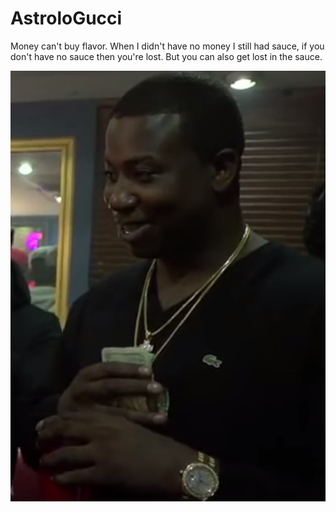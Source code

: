 # AstroloGucci
Money can't buy flavor. When I didn't have no money I still had sauce, if you don't have no sauce then you're lost. But you can also get lost in the sauce.

![](lostInTheSauce.png)